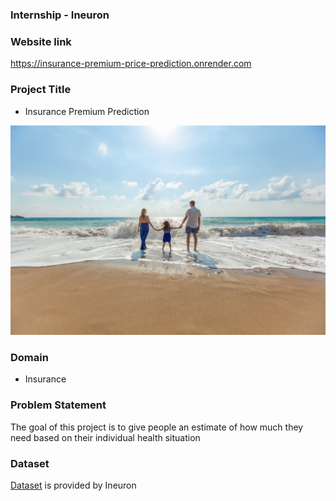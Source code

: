 ### Internship - Ineuron

### Website link
https://insurance-premium-price-prediction.onrender.com


### Project Title 
- Insurance Premium Prediction

<img src="https://github.com/praj2408/Insurance-Premium-Price-Prediction/blob/master/static/img/Insurance.jpg" alt="Insurance">

### Domain
- Insurance

### Problem Statement
<p>The goal of this project is to give people an estimate of how much they need based on
their individual health situation</p>

### Dataset
[Dataset](https://www.kaggle.com/noordeen/insurance-premium-prediction) is provided by Ineuron
